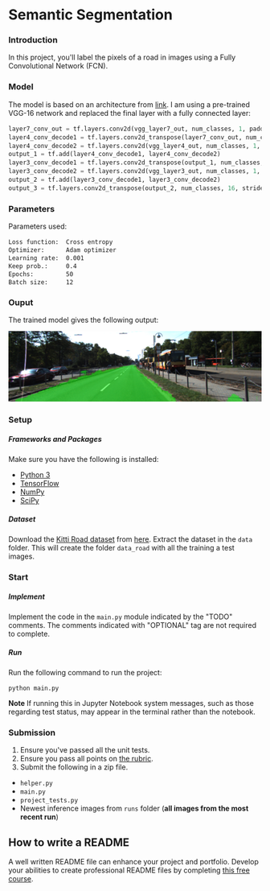 # Semantic Segmentation

### Introduction
In this project, you'll label the pixels of a road in images using a Fully Convolutional Network (FCN).


### Model

The model is based on an architecture from [link](https://people.eecs.berkeley.edu/%7Ejonlong/long_shelhamer_fcn.pdf).
I am using a pre-trained VGG-16 network and replaced the final layer with a fully connected layer:

```python
layer7_conv_out = tf.layers.conv2d(vgg_layer7_out, num_classes, 1, padding = 'same' )
layer4_conv_decode1 = tf.layers.conv2d_transpose(layer7_conv_out, num_classes, 4, strides = (2, 2), padding = 'same' )
layer4_conv_decode2 = tf.layers.conv2d(vgg_layer4_out, num_classes, 1, padding='same' )
output_1 = tf.add(layer4_conv_decode1, layer4_conv_decode2)
layer3_conv_decode1 = tf.layers.conv2d_transpose(output_1, num_classes, 4, strides = (2, 2), padding='same' )
layer3_conv_decode2 = tf.layers.conv2d(vgg_layer3_out, num_classes, 1, padding='same' )
output_2 = tf.add(layer3_conv_decode1, layer3_conv_decode2)
output_3 = tf.layers.conv2d_transpose(output_2, num_classes, 16, strides=(8, 8), padding='same' )
```

### Parameters

Parameters used:

    Loss function:  Cross entropy
    Optimizer:      Adam optimizer
    Learning rate:  0.001
    Keep prob.:     0.4
    Epochs:         50
    Batch size:     12

### Ouput

The trained model gives the following output:

![Semantic Segmentation](./img/result.png)


### Setup
##### Frameworks and Packages
Make sure you have the following is installed:
 - [Python 3](https://www.python.org/)
 - [TensorFlow](https://www.tensorflow.org/)
 - [NumPy](http://www.numpy.org/)
 - [SciPy](https://www.scipy.org/)
##### Dataset
Download the [Kitti Road dataset](http://www.cvlibs.net/datasets/kitti/eval_road.php) from [here](http://www.cvlibs.net/download.php?file=data_road.zip).  Extract the dataset in the `data` folder.  This will create the folder `data_road` with all the training a test images.

### Start
##### Implement
Implement the code in the `main.py` module indicated by the "TODO" comments.
The comments indicated with "OPTIONAL" tag are not required to complete.
##### Run
Run the following command to run the project:
```
python main.py
```
**Note** If running this in Jupyter Notebook system messages, such as those regarding test status, may appear in the terminal rather than the notebook.

### Submission
1. Ensure you've passed all the unit tests.
2. Ensure you pass all points on [the rubric](https://review.udacity.com/#!/rubrics/989/view).
3. Submit the following in a zip file.
 - `helper.py`
 - `main.py`
 - `project_tests.py`
 - Newest inference images from `runs` folder  (**all images from the most recent run**)
 
 ## How to write a README
A well written README file can enhance your project and portfolio.  Develop your abilities to create professional README files by completing [this free course](https://www.udacity.com/course/writing-readmes--ud777).
